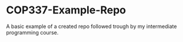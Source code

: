 # COP337-Example-Repo
A basic example of a created repo followed trough by my intermediate programming course. 
